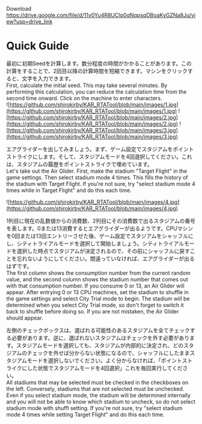 Download https://drive.google.com/file/d/11v0Yu4R8UCIp0qNqpsqDBoaKyGZNa8Ju/view?usp=drive_link

# Quick Guide
最初に初期Seedを計算します。数分程度の時間がかかることがあります。この計算をすることで、2回目以降の計算時間を短縮できます。マシンをクリックすると、文字を入力できます。  
First, calculate the initial seed. This may take several minutes. By performing this calculation, you can reduce the calculation time from the second time onward. Click on the machine to enter characters.  
![https://github.com/shirokirby/KAR_RTATool/blob/main/images/1.jpg](https://github.com/shirokirby/KAR_RTATool/blob/main/images/1.jpg)
![https://github.com/shirokirby/KAR_RTATool/blob/main/images/2.jpg](https://github.com/shirokirby/KAR_RTATool/blob/main/images/2.jpg)
![https://github.com/shirokirby/KAR_RTATool/blob/main/images/3.jpg](https://github.com/shirokirby/KAR_RTATool/blob/main/images/3.jpg)

エアグライダーを出してみましょう。まず、ゲーム設定でスタジアムをポイントストライクにします。そして、スタジアムモードを4回選択してください。これは、スタジアムの履歴をポイントストライクで埋めています。  
Let's take out the Air Glider. First, make the stadium "Target Flight" in the game settings. Then select stadium mode 4 times. This fills the history of the stadium with Target Flight. If you're not sure, try "select stadium mode 4 times while in Target Flight" and do this each time.  

![https://github.com/shirokirby/KAR_RTATool/blob/main/images/4.jpg](https://github.com/shirokirby/KAR_RTATool/blob/main/images/4.jpg)

1列目に現在の乱数値からの消費数、2列目にその消費数で出るスタジアムの番号を表します。0または13消費するとエアグライダーが出るようです。CPUマシンを0回または13回エントリーさせた後、ゲーム設定でスタジアムをシャッフルにし、シティトライアルモードを選択して開始しましょう。シティトライアルモードを選択した時点でスタジアムが決定されるので、その前にシャッフルに戻すことを忘れないようにしてください。間違っていなければ、エアグライダーが出るはずです。  
The first column shows the consumption number from the current random value, and the second column shows the stadium number that comes out with that consumption number. If you consume 0 or 13, an Air Glider will appear. After entrying 0 or 13 CPU machines, set the stadium to shuffle in the game settings and select City Trial mode to begin. The stadium will be determined when you select City Trial mode, so don't forget to switch it back to shuffle before doing so. If you are not mistaken, the Air Glider should appear.

左側のチェックボックスは、選ばれる可能性のあるスタジアムを全てチェックする必要があります。逆に、選ばれないスタジアムはチェックを外す必要があります。スタジアムモードを選択しても、スタジアムが内部的に決定され、どのスタジアムのチェックを外せば分からない状態になるので、シャッフルにしたままスタジアムモードを選択しないでください。よく分からなければ、「ポイントストライクにした状態でスタジアムモードを4回選択」これを毎回実行してください。  
All stadiums that may be selected must be checked in the checkboxes on the left. Conversely, stadiums that are not selected must be unchecked. Even if you select stadium mode, the stadium will be determined internally and you will not be able to know which stadium to uncheck, so do not select stadium mode with shuffl setting. If you're not sure, try "select stadium mode 4 times while setting Target Flight" and do this each time.
